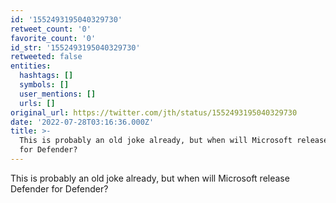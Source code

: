 ```yaml
---
id: '1552493195040329730'
retweet_count: '0'
favorite_count: '0'
id_str: '1552493195040329730'
retweeted: false
entities:
  hashtags: []
  symbols: []
  user_mentions: []
  urls: []
original_url: https://twitter.com/jth/status/1552493195040329730
date: '2022-07-28T03:16:36.000Z'
title: >-
  This is probably an old joke already, but when will Microsoft release Defender
  for Defender?
---
```


This is probably an old joke already, but when will Microsoft release Defender for Defender?